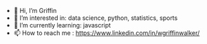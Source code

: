 - 👋 Hi, I’m Griffin
- 👀 I’m interested in: data science, python, statistics, sports
- 🌱 I’m currently learning: javascript
- 📫 How to reach me : https://www.linkedin.com/in/wgriffinwalker/


<!---
griffin-walker/griffin-walker is a ✨ special ✨ repository because its `README.md` (this file) appears on your GitHub profile.
You can click the Preview link to take a look at your changes.
--->
